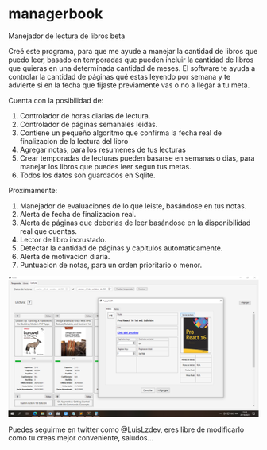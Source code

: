 # managerbook
Manejador de lectura de libros beta

Creé este programa, para que me ayude a manejar la cantidad de libros que puedo leer, basado en temporadas que pueden incluir la cantidad de libros que quieras en una determinada cantidad de meses. El software te ayuda a controlar la cantidad de páginas qué estas leyendo por semana y te advierte si en la fecha que fijaste previamente vas o no a llegar a tu meta.

Cuenta con la posibilidad de:
1. Controlador de horas diarias de lectura.
2. Controlador de páginas semanales leidas.
3. Contiene un pequeño algoritmo que confirma la fecha real de finalizacion de la lectura del libro
4. Agregar notas, para los resumenes de tus lecturas
5. Crear temporadas de lecturas pueden basarse en semanas o dias, para manejar los libros que puedes leer segun tus metas.
6. Todos los datos son guardados en Sqlite.

Proximamente:
1. Manejador de evaluaciones de lo que leiste, basándose en tus notas.
2. Alerta de fecha de finalizacion real.
3. Alerta de páginas que deberias de leer basándose en la disponibilidad real que cuentas.
4. Lector de libro incrustado.
5. Detectar la cantidad de páginas y capitulos automaticamente.
6. Alerta de motivacion diaria.
7. Puntuacion de notas, para un orden prioritario o menor.

![Previo](https://raw.githubusercontent.com/luislozad/managerbook/master/manager_book.png)

Puedes seguirme en twitter como @LuisLzdev, eres libre de modificarlo como tu creas mejor conveniente, saludos...
